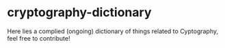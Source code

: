 # cryptography-dictionary
Here lies a complied (ongoing) dictionary of things related to Cyptography, feel free to contribute!
